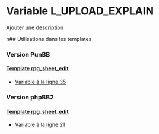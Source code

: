 # Variable L_UPLOAD_EXPLAIN
[Ajouter une description](https://fa-tvars.appspot.com/L_UPLOAD_EXPLAIN)

n## Utilisations dans les templates

### Version PunBB

#### [Template rpg_sheet_edit](punbb/rpg_sheet_edit.md)
* [Variable à la ligne 35](../punbb/rpg_sheet_edit.tpl#L35)

### Version phpBB2

#### [Template rpg_sheet_edit](subsilver/rpg_sheet_edit.md)
* [Variable à la ligne 21](../subsilver/rpg_sheet_edit.tpl#L21)